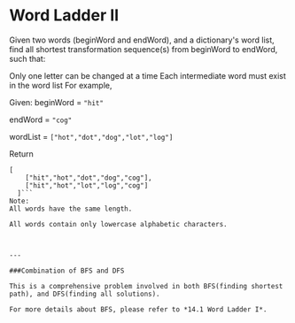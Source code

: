 # Word Ladder II


Given two words (beginWord and endWord), and a dictionary's word list, find all shortest transformation sequence(s) from beginWord to endWord, such that:

Only one letter can be changed at a time
Each intermediate word must exist in the word list
For example,

Given:
beginWord = ```"hit"```

endWord = ```"cog"```

wordList = ```["hot","dot","dog","lot","log"]```

Return
```
[
    ["hit","hot","dot","dog","cog"],
    ["hit","hot","lot","log","cog"]
  ]```
Note:
All words have the same length.

All words contain only lowercase alphabetic characters.



---

###Combination of BFS and DFS

This is a comprehensive problem involved in both BFS(finding shortest path), and DFS(finding all solutions).

For more details about BFS, please refer to *14.1 Word Ladder I*.


